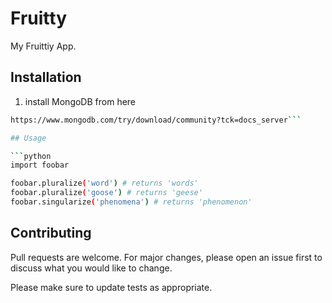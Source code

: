# Fruitty

My Fruittiy App.

## Installation

1. install MongoDB from here

```bash
https://www.mongodb.com/try/download/community?tck=docs_server```

## Usage

```python
import foobar

foobar.pluralize('word') # returns 'words'
foobar.pluralize('goose') # returns 'geese'
foobar.singularize('phenomena') # returns 'phenomenon'
```

## Contributing
Pull requests are welcome. For major changes, please open an issue first to discuss what you would like to change.

Please make sure to update tests as appropriate.

